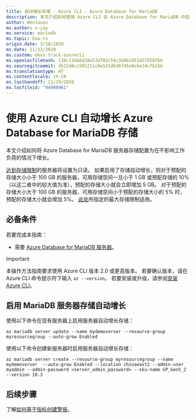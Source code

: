 ```yaml
---
title: 自动增长存储 - Azure CLI - Azure Database for MariaDB
description: 本文介绍如何使用 Azure CLI 在 Azure Database for MariaDB 中启用自动增长存储。
author: WenJason
ms.author: v-jay
ms.service: mariadb
ms.topic: how-to
origin.date: 3/18/2020
ms.date: 11/23/2020
ms.custom: devx-track-azurecli
ms.openlocfilehash: 130c13da6d28a53d702c59c3b8b2451d575507b6
ms.sourcegitcommit: db15d6cc591211c0e531d636f45e9cbe24cfb15b
ms.translationtype: HT
ms.contentlocale: zh-CN
ms.lasthandoff: 11/19/2020
ms.locfileid: "94908961"
---
```

# <a name="auto-grow-azure-database-for-mariadb-storage-using-the-azure-cli"></a>使用 Azure CLI 自动增长 Azure Database for MariaDB 存储
本文介绍如何将 Azure Database for MariaDB 服务器存储配置为在不影响工作负荷的情况下增长。

[达到存储限制](concepts-pricing-tiers.md#reaching-the-storage-limit)的服务器将设置为只读。 如果启用了存储自动增长，则对于预配的存储大小小于 100 GB 的服务器，可用存储空间一旦小于 1 GB 或预配存储的 10%（以这二者中的较大值为准），预配的存储大小就会立即增加 5 GB。 对于预配的存储大小大于 100 GB 的服务器，可用存储空间小于预配的存储大小的 5% 时，预配的存储大小就会增加 5%。 [此处](concepts-pricing-tiers.md#storage)所指定的最大存储限制适用。

## <a name="prerequisites"></a>必备条件

若要完成本指南：

- 需要 [Azure Database for MariaDB 服务器](quickstart-create-mariadb-server-database-using-azure-cli.md)。

> [!IMPORTANT]
> 本操作方法指南要求使用 Azure CLI 版本 2.0 或更高版本。 若要确认版本，请在 Azure CLI 命令提示符下输入 `az --version`。 若要安装或升级，请参阅[安装 Azure CLI](/cli/install-azure-cli)。

## <a name="enable-mariadb-server-storage-auto-grow"></a>启用 MariaDB 服务器存储自动增长

使用以下命令在现有服务器上启用服务器自动增长存储：

```azurecli
az mariadb server update --name mydemoserver --resource-group myresourcegroup --auto-grow Enabled
```

使用以下命令创建新服务器时启用服务器自动增长存储：

```azurecli
az mariadb server create --resource-group myresourcegroup --name mydemoserver  --auto-grow Enabled --location chinaeast2 --admin-user myadmin --admin-password <server_admin_password> --sku-name GP_Gen5_2 --version 10.3
```

## <a name="next-steps"></a>后续步骤

了解[如何基于指标创建警报](howto-alert-metric.md)。